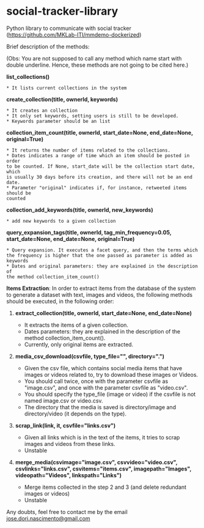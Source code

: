 # social-tracker-library
Python library to communicate with social tracker
(https://github.com/MKLab-ITI/mmdemo-dockerized)

Brief description of the methods:

(Obs: You are not supposed to call any method which name start with double
underline. Hence, these methods are not going to be cited here.)

**list_collections()**

    * It lists current collections in the system

**create_collection(title, ownerId, keywords)**

    * It creates an collection
    * It only set keywords, setting users is still to be developed.
    * Keywords parameter should be an list

**collection_item_count(title, ownerId, start_date=None, end_date=None,
                      original=True)**

    * It returns the number of items related to the collections.
    * Dates indicates a range of time which an item should be posted in order
    to be counted. If None, start_date will be the collection start date, which
    is usually 30 days before its creation, and there will not be an end date.
    * Parameter "original" indicates if, for instance, retweeted items should be
    counted

**collection_add_keywords(title, ownerId, new_keywords)**

    * add new keywords to a given collection

**query_expansion_tags(title, ownerId, tag_min_frequency=0.05,
        start_date=None, end_date=None, original=True)**

    * Query expansion. It executes a facet query, and then the terms which
    the frequency is higher that the one passed as parameter is added as
    keywords
    * Dates and original parameters: they are explained in the description of
    the method collection_item_count()

**Items Extraction**: In order to extract items from the database of the system to
generate a dataset with text, images and videos, the following methods should
be executed, in the following order:

1. **extract_collection(title, ownerId, start_date=None, end_date=None)**

    * It extracts the items of a given collection.
    * Dates parameters: they are explained in the description of
    the method collection_item_count().
    * Currently, only original items are extracted.

1. **media_csv_download(csvfile, type_file="", directory=".")**

    * Given the csv file, which contains social media items that have images or
    videos related to, try to download these images or Videos.
    * You should call twice, once with the parameter csvfile as "image.csv",
    and once with the parameter csvfile as "video.csv".
    * You should specify the type_file (image or video) if the csvfile is not
    named image.csv or video.csv.
    * The directory that the media is saved is directory/image and
    directory/video (it depends on the type).


1. **scrap_link(link, it, csvfile="links.csv")**

    * Given all links which is in the text of the items, it tries to scrap
    images and videos from these links.
    * Unstable

1. **merge_media(csvimage="image.csv", csvvideo="video.csv",
            csvlinks="links.csv", csvitems="items.csv", imagepath="Images",
            videopath="Videos", linkspath="Links")**

    * Merge items collected in the step 2 and 3 (and delete redundant images or
    videos)
    * Unstable

Any doubts, feel free to contact me by the email jose.dori.nascimento@gmail.com

